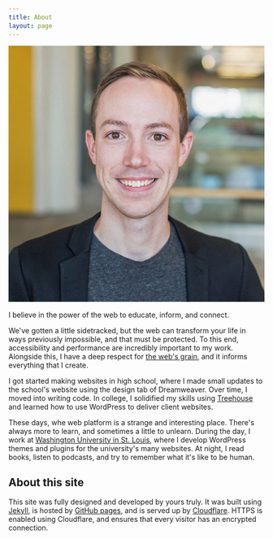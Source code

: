 ```yaml
---
title: About
layout: page
---
```


<div><img class="headshot" src="/img/samhermes-large.jpg" alt="Sam Hermes headshot"></div>

<p class="subhead">I believe in the power of the web to educate, inform, and connect.</p>

We've gotten a little sidetracked, but the web can transform your life in ways previously impossible, and that must be protected. To this end, accessibility and performance are incredibly important to my work. Alongside this, I have a deep respect for [the web's grain](https://frankchimero.com/writing/the-webs-grain/), and it informs everything that I create.

I got started making websites in high school, where I made small updates to the school's website using the design tab of Dreamweaver. Over time, I moved into writing code. In college, I solidified my skills using [Treehouse](https://teamtreehouse.com) and learned how to use WordPress to deliver client websites.

These days, whe web platform is a strange and interesting place. There's always more to learn, and sometimes a little to unlearn. During the day, I work at [Washington University in St. Louis](https://wustl.edu), where I develop WordPress themes and plugins for the university's many websites. At night, I read books, listen to podcasts, and try to remember what it's like to be human.

## About this site

This site was fully designed and developed by yours truly. It was built using [Jekyll](https://jekyllrb.com/), is hosted by [GitHub pages](https://pages.github.com/), and is served up by [Cloudflare](https://www.cloudflare.com/). HTTPS is enabled using Cloudflare, and ensures that every visitor has an encrypted connection.